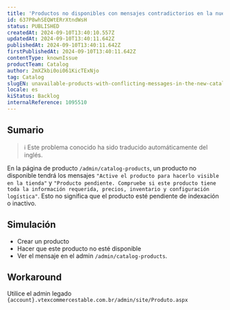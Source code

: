```yaml
---
title: 'Productos no disponibles con mensajes contradictorios en la nueva administración de productos del catálogo (Facelift)'
id: 637P8whSEQWtERrXtndWsH
status: PUBLISHED
createdAt: 2024-09-10T13:40:10.557Z
updatedAt: 2024-09-10T13:40:11.642Z
publishedAt: 2024-09-10T13:40:11.642Z
firstPublishedAt: 2024-09-10T13:40:11.642Z
contentType: knownIssue
productTeam: Catalog
author: 2mXZkbi0oi061KicTExNjo
tag: Catalog
slugEN: unavailable-products-with-conflicting-messages-in-the-new-catalog-product-admin-facelift
locale: es
kiStatus: Backlog
internalReference: 1095510
---
```


## Sumario

>ℹ️ Este problema conocido ha sido traducido automáticamente del inglés.


En la página de producto `/admin/catalog-products`, un producto no disponible tendrá los mensajes `"Active el producto para hacerlo visible en la tienda"` y `"Producto pendiente. Compruebe si este producto tiene toda la información requerida, precios, inventario y configuración logística"`.
Esto no significa que el producto esté pendiente de indexación o inactivo.


##

## Simulación



- Crear un producto
- Hacer que este producto no esté disponible
- Ver el mensaje en el admin `/admin/catalog-products`.



## Workaround


Utilice el admin legado `{account}.vtexcommercestable.com.br/admin/site/Produto.aspx`




